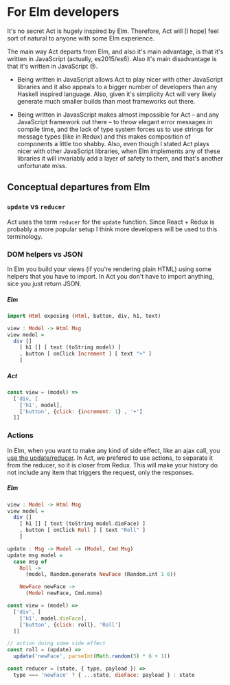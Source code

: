 # For Elm developers

It's no secret Act is hugely inspired by Elm. Therefore, Act will [I hope] feel
sort of natural to anyone with some Elm experience.

The main way Act departs from Elm, and also it's main advantage, is that it's
written in JavaScript (actually, es2015/es6). Also it's main disadvantage is
that it's written in JavaScript :cry:.

- Being written in JavaScript allows Act to play nicer with other JavaScript
  libraries and it also appeals to a bigger number of developers than any Haskell
  inspired language. Also, given it's simplicity Act will very likely generate
  much smaller builds than most frameworks out there.

- Being written in JavasScript makes almost impossible for Act – and any
  JavaScript framework out there – to throw elegant error messages in compile
  time, and the lack of type system forces us to use strings for message types
  (like in Redux) and this makes composition of components a little too shabby.
  Also, even though I stated Act plays nicer with other JavaScript libraries,
  when Elm implements any of these libraries it will invariably add a layer of
  safety to them, and that's another unfortunate miss.

## Conceptual departures from Elm

### `update` vs `reducer`

Act uses the term `reducer` for the `update` function. Since React + Redux is
probably a more popular setup I think more developers will be used to this
terminology.

### DOM helpers vs JSON

In Elm you build your views (if you're rendering plain HTML) using some helpers
that you have to import. In Act you don't have to import anything, sice you
just return JSON.

##### Elm

```haskell
import Html exposing (Html, button, div, h1, text)

view : Model -> Html Msg
view model =
  div []
    [ h1 [] [ text (toString model) ]
    , button [ onClick Increment ] [ text "+" ]
    ]
```

##### Act

```js
const view = (model) =>
  ['div, [
    ['h1', model],
    ['button', {click: {increment: 1} , '+']
  ]]
```

### Actions

In Elm, when you want to make any kind of side effect, like an ajax call, you
[use the update/reducer](http://guide.elm-lang.org/architecture/effects/http.html).
In Act, we prefered to use actions, to separate it from the reducer, so it is
closer from Redux. This will make your history do not include any item that
triggers the request, only the responses.

##### Elm

```haskell
view : Model -> Html Msg
view model =
  div []
    [ h1 [] [ text (toString model.dieFace) ]
    , button [ onClick Roll ] [ text "Roll" ]
    ]

update : Msg -> Model -> (Model, Cmd Msg)
update msg model =
  case msg of
    Roll ->
      (model, Random.generate NewFace (Random.int 1 6))

    NewFace newFace ->
      (Model newFace, Cmd.none)
```

```js
const view = (model) =>
  ['div', [
    ['h1', model.dieFace],
    ['button', {click: roll}, 'Roll']
  ]]

// action doing some side effect
const roll = (update) =>
  update('newFace', parseInt(Math.random(5) * 6 + 1))

const reducer = (state, { type, payload }) =>
  type === 'newFace' ? { ...state, dieFace: payload } : state
```
